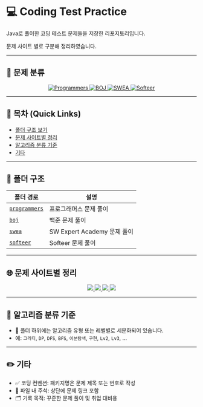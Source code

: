 # 💻 Coding Test Practice

Java로 풀이한 코딩 테스트 문제들을 저장한 리포지토리입니다.

문제 사이트 별로 구분해 정리하였습니다.

---

## 📂 문제 분류

<p align="center">
  <a href="./src/main/java/programmers">
    <img src="https://img.shields.io/badge/Programmers-5F9EA0?style=for-the-badge&logo=naver&logoColor=white" alt="Programmers" />
  </a>
  <a href="./src/main/java/boj">
    <img src="https://img.shields.io/badge/BOJ-4169E1?style=for-the-badge&logo=data&logoColor=white" alt="BOJ" />
  </a>
  <a href="./src/main/java/swea">
    <img src="https://img.shields.io/badge/SWEA-FF6347?style=for-the-badge&logo=xml&logoColor=white" alt="SWEA" />
  </a>
  <a href="./src/main/java/softeer">
    <img src="https://img.shields.io/badge/Softeer-2E8B57?style=for-the-badge&logo=hyundai&logoColor=white" alt="Softeer" />
  </a>
</p>

---

## 📌 목차 (Quick Links)

- [폴더 구조 보기](#-폴더-구조)
- [문제 사이트별 정리](#-문제-사이트별-정리)
- [알고리즘 분류 기준](#-알고리즘-분류-기준)
- [기타](#-기타)

---

## 📁 폴더 구조

| 폴더 경로 | 설명 |
|-----------|------|
| [`programmers`](./src/main/java/programmers) | 프로그래머스 문제 풀이 |
| [`boj`](./src/main/java/boj)               | 백준 문제 풀이 |
| [`swea`](./src/main/java/swea)             | SW Expert Academy 문제 풀이 |
| [`softeer`](./src/main/java/softeer)       | Softeer 문제 풀이 

---

## 🌐 문제 사이트별 정리

<p align="center">
  <a href="./src/main/java/programmers">
    <img src="https://img.shields.io/badge/Programmers-5F9EA0?style=for-the-badge&logo=naver&logoColor=white" />
  </a>
  <a href="./src/main/java/boj">
    <img src="https://img.shields.io/badge/BOJ-4169E1?style=for-the-badge&logo=data&logoColor=white" />
  </a>
  <a href="./src/main/java/swea">
    <img src="https://img.shields.io/badge/SWEA-FF6347?style=for-the-badge&logo=xml&logoColor=white" />
  </a>
  <a href="./src/main/java/softeer">
    <img src="https://img.shields.io/badge/Softeer-2E8B57?style=for-the-badge&logo=hyundai&logoColor=white" />
  </a>
</p>

---

## 🧠 알고리즘 분류 기준

- 📌 폴더 하위에는 알고리즘 유형 또는 레벨별로 세분화되어 있습니다.
- 예: `그리디`, `DP`, `DFS`, `BFS`, `이분탐색`, `구현`, `Lv2`, `Lv3`, …

---

## ✏️ 기타

- ✅ 코딩 컨벤션: 패키지명은 문제 제목 또는 번호로 작성  
- 📎 파일 내 주석: 상단에 문제 링크 포함  
- 🗂 기록 목적: 꾸준한 문제 풀이 및 취업 대비용
